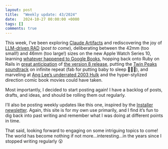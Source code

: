 ```yaml
---
layout: post
title:  "Weekly update: 43/2024"
date:   2024-10-27 00:00:00 +0000
tags: []
comments: true
---
```


This week, I’ve been exploring [Claude Artifacts](https://www.anthropic.com/news/artifacts) and rediscovering the joy of [LLM-driven RAD](https://simonwillison.net/2024/Oct/21/claude-artifacts/) (*post to come*), deliberating between the 42mm (too small!) and 46mm (too large!) sizes on the new Apple Watch Series 10, learning [whatever happened to Google Books](https://www.theatlantic.com/technology/archive/2017/04/the-tragedy-of-google-books/523320/), hopping back onto Ruby on Rails in [great anticipation](https://www.youtube.com/watch?v=-cEn_83zRFw) of [the version 8 release](https://rubyonrails.org/2024/9/27/rails-8-beta1-no-paas-required), putting the [Twin Peaks soundtrack](https://www.youtube.com/watch?v=Z30zg9a5M5k) on infinite repeat (fab for putting baby to sleep 👨🏻‍🍼), and marveling at [Ang Lee’s underrated 2003 Hulk](https://www.youtube.com/watch?v=2ErnLuJKQA4) and the hyper-stylized direction comic book movies could have taken.

Most importantly, I decided to start posting again! I have a backlog of posts, drafts, and ideas, and should be rolling them out regularly. 

I’ll also be posting weekly updates like this one, inspired by the [Installer newsletter](https://www.theverge.com/installer-newsletter). Again, this site is for my own use primarily, and I find it’s fun to dig back into past writing and remember what I was doing at different points in time.

That said, looking forward to engaging on some intriguing topics to come! The world has become nothing if not more…interesting…in the years since I stopped writing regularly 😮

